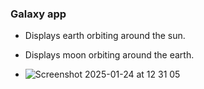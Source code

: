 ### Galaxy app 
- Displays earth orbiting around the sun.
- Displays moon orbiting around the earth.

- ![Screenshot 2025-01-24 at 12 31 05](https://github.com/user-attachments/assets/a8237e34-510f-49d0-9133-8d7cb7da1ba1)
